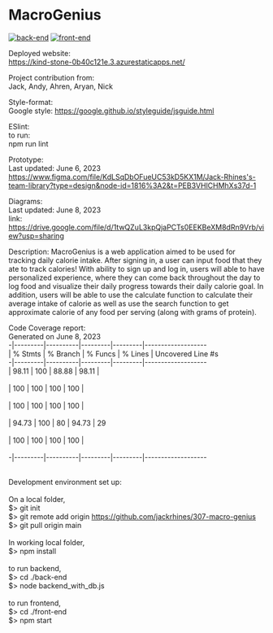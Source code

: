 # MacroGenius
[![back-end](https://github.com/jackrhines/307-macro-genius/actions/workflows/back-end.yml/badge.svg)](https://github.com/jackrhines/307-macro-genius/actions/workflows/back-end.yml)
[![front-end](https://github.com/jackrhines/307-macro-genius/actions/workflows/front-end.yml/badge.svg)](https://github.com/jackrhines/307-macro-genius/actions/workflows/front-end.yml)

Deployed website:<br />
https://kind-stone-0b40c121e.3.azurestaticapps.net/ <br />

Project contribution from: <br />
Jack, Andy, Ahren, Aryan, Nick <br />

Style-format: <br />
Google style: https://google.github.io/styleguide/jsguide.html <br />

ESlint: <br />
to run: <br />
npm run lint <br />

Prototype: <br />
Last updated: June 6, 2023 <br />
https://www.figma.com/file/KdLSqDbOFueUC53kD5KX1M/Jack-Rhines's-team-library?type=design&node-id=1816%3A2&t=PEB3VHlCHMhXs37d-1 <br />

Diagrams: <br />
Last updated: June 8, 2023 <br />
link: https://drive.google.com/file/d/1twQZuL3kpQjaPCTs0EEKBeXM8dRn9Vrb/view?usp=sharing <br />

Description:
MacroGenius is a web application aimed to be used for tracking daily calorie intake. 
After signing in, a user can input food that they ate to track calories!
With ability to sign up and log in, users will able to have personalized experience,
where they can come back throughout the day to log food and visualize their daily progress
towards their daily calorie goal. In addition, users will be able to use the calculate function
to calculate their average intake of calorie as well as use the search function to get approximate
calorie of any food per serving (along with grams of protein).


Code Coverage report: <br />
Generated on June 8, 2023 <br />
-|---------|----------|---------|---------|------------------- <br />
 | % Stmts | % Branch | % Funcs | % Lines | Uncovered Line #s  <br />
-|---------|----------|---------|---------|------------------- <br />
 |   98.11 |      100 |   88.88 |   98.11 |   <br />                
  |     100 |      100 |     100 |     100 |  <br />                 
  |     100 |      100 |     100 |     100 |   <br />                
  |   94.73 |      100 |      80 |   94.73 | 29      <br />          
  |     100 |      100 |     100 |     100 |    <br />               
-|---------|----------|---------|---------|------------------- <br /> <br />


Development environment set up: <br /> <br />
On a local folder, <br />
$> git init <br />
$> git remote add origin https://github.com/jackrhines/307-macro-genius <br />
$> git pull origin main <br />
<br />
In working local folder, <br />
$> npm install <br />
<br />
to run backend, <br />
$> cd ./back-end <br />
$> node backend_with_db.js <br />
<br />
to run frontend, <br />
$> cd ./front-end <br />
$> npm start <br />





